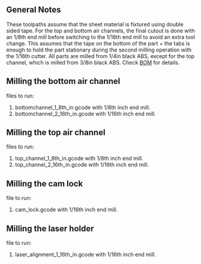 ## General Notes

These toolpaths assume that the sheet material is fixtured using double sided tape.
For the top and bottom air channels, the final cutout is done with an 1/8th end mill before switching to the 1/16th end mill to avoid an extra tool change.
This assumes that the tape on the bottom of the part + the tabs is enough to hold the part stationary during the second milling operation with the 1/16th cutter. 
All parts are milled from 1/4in black ABS, except for the top channel, which is milled from 3/8in black ABS. Check [BOM](https://docs.google.com/spreadsheets/d/1qyP5fldau5yDtOjCsOBKHUKptpTI_-H6egNNXXvY-Kw/edit?usp=sharing) for details. 

## Milling the bottom air channel

files to run:

1. bottomchannel_1_8th_in.gcode with 1/8th inch end mill.
2. bottomchannel_2_16th_in.gcode with 1/16th inch end mill.

## Milling the top air channel

files to run:

1. top_channel_1_8th_in.gcode with 1/8th inch end mill.
2. top_channel_2_16th_in.gcode with 1/16th inch end mill.

## Milling the cam lock

file to run: 

1. cam_lock.gcode with 1/16th inch end mill.

## Milling the laser holder

file to run: 

1. laser_alignment_1_16th_in.gcode with 1/16th inch end mill.





